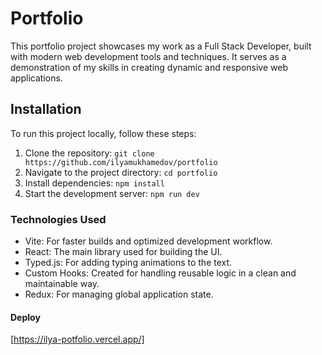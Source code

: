 # Portfolio

This portfolio project showcases my work as a Full Stack Developer, built with modern web development tools and techniques. It serves as a demonstration of my skills in creating dynamic and responsive web applications.

## Installation

To run this project locally, follow these steps:

1. Clone the repository: `git clone https://github.com/ilyamukhamedov/portfolio`
2. Navigate to the project directory: `cd portfolio`
3. Install dependencies: `npm install`
4. Start the development server: `npm run dev`

### Technologies Used

- Vite: For faster builds and optimized development workflow.
- React: The main library used for building the UI.
- Typed.js: For adding typing animations to the text.
- Custom Hooks: Created for handling reusable logic in a clean and maintainable way.
- Redux: For managing global application state.

#### Deploy

[https://ilya-potfolio.vercel.app/]
